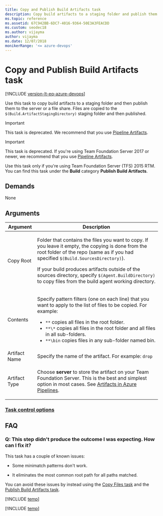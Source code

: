 ```yaml
---
title: Copy and Publish Build Artifacts task
description: Copy build artifacts to a staging folder and publish them with Azure Pipelines and Team Foundation Server (TFS)
ms.topic: reference
ms.assetid: 67C942BB-6DC7-4016-9364-50E3A3FEACDD
ms.custom: seodec18
ms.author: vijayma
author: vijayma
ms.date: 12/07/2018
monikerRange: '<= azure-devops'
---
```


# Copy and Publish Build Artifacts task

[!INCLUDE [version-lt-eq-azure-devops](../../../includes/version-lt-eq-azure-devops.md)]

Use this task to copy build artifacts to a staging folder and then publish them to the server or a file share.
Files are copied to the `$(Build.ArtifactStagingDirectory)` staging folder and then published.

> [!IMPORTANT]
> This task is deprecated. We recommend that you use [Pipeline Artifacts](../../artifacts/pipeline-artifacts.md).

> [!IMPORTANT]
> This task is deprecated. If you're using Team Foundation Server 2017 or newer, we recommend that you use [Pipeline Artifacts](../../artifacts/pipeline-artifacts.md).
>
> Use this task only if you're using Team Foundation Server (TFS) 2015 RTM. You can find this task under the **Build** category **Publish Build Artifacts**.

## Demands

None

## Arguments

<table>
<thead>
<tr>
<th>Argument</th>
<th>Description</th>
</tr>
</thead>
<tr>
<td>Copy Root</td>
<td>
<p>Folder that contains the files you want to copy. If you leave it empty, the copying is done from the root folder of the repo (same as if you had specified <code>$(Build.SourcesDirectory)</code>).</p>
<p>If your build produces artifacts outside of the sources directory, specify <code>$(Agent.BuildDirectory)</code> to copy files from the build agent working directory.</p>
</td>
</tr>
<tr>
<td>Contents</td>
<td><p>Specify pattern filters (one on each line) that you want to apply to the list of files to be copied. For example:
</p>
<ul>
<li><code>**</code> copies all files in the root folder.</li>
<li><code>**\*</code> copies all files in the root folder and all files in all sub-folders.</li>
<li><code>**\bin</code> copies files in any sub-folder named bin.</li>
</ul>
</td>
</tr>
<tr>
<td>Artifact Name</td>
<td>Specify the name of the artifact. For example: <code>drop</code></td>
</tr>
<tr>
<td>Artifact Type</td>
<td>
<p>Choose <strong>server</strong> to store the artifact on your Team Foundation Server. This is the best and simplest option in most cases. See <a href="../../artifacts/build-artifacts.md" data-raw-source="[Artifacts in Azure Pipelines](../../artifacts/build-artifacts.md)">Artifacts in Azure Pipelines</a>.</p>
</td>
</tr>
</table>

### [Task control options](../../process/tasks.md#controloptions)

## FAQ

<!-- BEGINSECTION class="md-qanda" -->

### Q: This step didn't produce the outcome I was expecting. How can I fix it?

This task has a couple of known issues:

* Some minimatch patterns don't work.

* It eliminates the most common root path for all paths matched.

You can avoid these issues by instead using the [Copy Files task](copy-files.md) and the [Publish Build Artifacts task](publish-build-artifacts.md).

[!INCLUDE [temp](../includes/build-step-common-qa.md)]

[!INCLUDE [temp](../../includes/qa-versions.md)]

<!-- ENDSECTION -->
